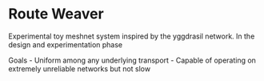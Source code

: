 # Route Weaver

Experimental toy meshnet system inspired by the yggdrasil network. In the design and experimentation phase

Goals
    - Uniform among any underlying transport
    - Capable of operating on extremely unreliable networks but not slow

